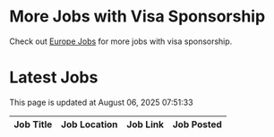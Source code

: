 # More Jobs with Visa Sponsorship

Check out [Europe Jobs](https://github.com/sureshparimi/europejobs#latest-jobs) for more jobs with visa sponsorship.

# Latest Jobs

This page is updated at August 06, 2025 07:51:33

| Job Title | Job Location | Job Link | Job Posted |
| --- | --- | --- | --- |
